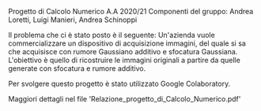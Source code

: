 Progetto di Calcolo Numerico
A.A 2020/21
Componenti del gruppo: Andrea Loretti, Luigi Manieri, Andrea Schinoppi

Il problema che ci è stato posto è il seguente:
Un'azienda vuole commercializzare un dispositivo di acquisizione immagini, del quale si sa che acquisisce con rumore Gaussiano additivo e sfocatura Gaussiana.
L'obiettivo è quello di ricostruire le immagini originali a partire da quelle generate con sfocatura e rumore additivo.

Per svolgere questo progetto è stato utilizzato Google Colaboratory.

Maggiori dettagli nel file 'Relazione_progetto_di_Calcolo_Numerico.pdf'